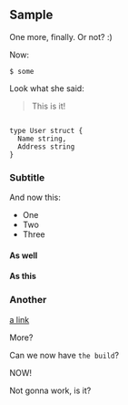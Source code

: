 ## Sample

One more, finally. Or not? :)

Now:

```
$ some 
```

Look what she said:

> This is it!


```golang

type User struct {
  Name string,
  Address string
}

```

### Subtitle

And now this:

- One
- Two
- Three


#### As well

#### As this

### Another

[a link](https://aws.com)

More?


Can we now have `the build`?

NOW!


Not gonna work, is it?
